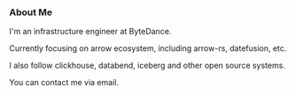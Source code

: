 ### About Me

I'm an infrastructure engineer at ByteDance.

Currently focusing on arrow ecosystem, including arrow-rs, datefusion, etc.

I also follow clickhouse, databend, iceberg and other open source systems.

You can contact me via email.